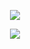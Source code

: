 <div align="center">
  
![](https://komarev.com/ghpvc/?username=undeadlost&label=♡&style=flat-plastic&color=grey)
</div>
<p align="center">
  <img src="https://file.garden/ZjhOfU74SkXuNnGg/soilesies.jpg"></img></a>
</p>
<div align="center">

&nbsp;

&nbsp;
